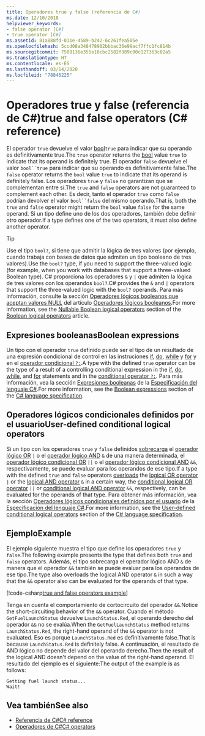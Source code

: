 ```yaml
---
title: Operadores true y false (referencia de C#)
ms.date: 12/10/2018
helpviewer_keywords:
- false operator [C#]
- true operator [C#]
ms.assetid: 81a888fd-011e-4589-b242-6c261fea505e
ms.openlocfilehash: 5ccd08a348478902bbbac36e99acf7ffc1fc814b
ms.sourcegitcommit: 7588136e355e10cbc2582f389c90c127363c02a5
ms.translationtype: HT
ms.contentlocale: es-ES
ms.lasthandoff: 03/14/2020
ms.locfileid: "78846225"
---
```

# <a name="true-and-false-operators-c-reference"></a><span data-ttu-id="fc52d-102">Operadores true y false (referencia de C#)</span><span class="sxs-lookup"><span data-stu-id="fc52d-102">true and false operators (C# reference)</span></span>

<span data-ttu-id="fc52d-103">El operador `true` devuelve el valor [bool](../builtin-types/bool.md)`true` para indicar que su operando es definitivamente true.</span><span class="sxs-lookup"><span data-stu-id="fc52d-103">The `true` operator returns the [bool](../builtin-types/bool.md) value `true` to indicate that its operand is definitely true.</span></span> <span data-ttu-id="fc52d-104">El operador `false` devuelve el valor `bool``true` para indicar que su operando es definitivamente false.</span><span class="sxs-lookup"><span data-stu-id="fc52d-104">The `false` operator returns the `bool` value `true` to indicate that its operand is definitely false.</span></span> <span data-ttu-id="fc52d-105">Los operadores `true` y `false` no garantizan que se complementan entre sí.</span><span class="sxs-lookup"><span data-stu-id="fc52d-105">The `true` and `false` operators are not guaranteed to complement each other.</span></span> <span data-ttu-id="fc52d-106">Es decir, tanto el operador `true` como `false` podrían devolver el valor `bool``false` del mismo operando.</span><span class="sxs-lookup"><span data-stu-id="fc52d-106">That is, both the `true` and `false` operator might return the `bool` value `false` for the same operand.</span></span> <span data-ttu-id="fc52d-107">Si un tipo define uno de los dos operadores, también debe definir otro operador.</span><span class="sxs-lookup"><span data-stu-id="fc52d-107">If a type defines one of the two operators, it must also define another operator.</span></span>

> [!TIP]
> <span data-ttu-id="fc52d-108">Use el tipo `bool?`, si tiene que admitir la lógica de tres valores (por ejemplo, cuando trabaja con bases de datos que admiten un tipo booleano de tres valores).</span><span class="sxs-lookup"><span data-stu-id="fc52d-108">Use the `bool?` type, if you need to support the three-valued logic (for example, when you work with databases that support a three-valued Boolean type).</span></span> <span data-ttu-id="fc52d-109">C# proporciona los operadores `&` y `|` que admiten la lógica de tres valores con los operandos `bool?`.</span><span class="sxs-lookup"><span data-stu-id="fc52d-109">C# provides the `&` and `|` operators that support the three-valued logic with the `bool?` operands.</span></span> <span data-ttu-id="fc52d-110">Para más información, consulte la sección [Operadores lógicos booleanos que aceptan valores NULL](boolean-logical-operators.md#nullable-boolean-logical-operators) del artículo [Operadores lógicos booleanos](boolean-logical-operators.md).</span><span class="sxs-lookup"><span data-stu-id="fc52d-110">For more information, see the [Nullable Boolean logical operators](boolean-logical-operators.md#nullable-boolean-logical-operators) section of the [Boolean logical operators](boolean-logical-operators.md) article.</span></span>

## <a name="boolean-expressions"></a><span data-ttu-id="fc52d-111">Expresiones booleanas</span><span class="sxs-lookup"><span data-stu-id="fc52d-111">Boolean expressions</span></span>

<span data-ttu-id="fc52d-112">Un tipo con el operador `true` definido puede ser el tipo de un resultado de una expresión condicional de control en las instruciones [if](../keywords/if-else.md), [do](../keywords/do.md), [while](../keywords/while.md) y [for](../keywords/for.md) y en el [operador condicional `?:`](conditional-operator.md).</span><span class="sxs-lookup"><span data-stu-id="fc52d-112">A type with the defined `true` operator can be the type of a result of a controlling conditional expression in the [if](../keywords/if-else.md), [do](../keywords/do.md), [while](../keywords/while.md), and [for](../keywords/for.md) statements and in the [conditional operator `?:`](conditional-operator.md).</span></span> <span data-ttu-id="fc52d-113">Para más información, vea la sección [Expresiones booleanas](~/_csharplang/spec/expressions.md#boolean-expressions) de la [Especificación del lenguaje C#](~/_csharplang/spec/introduction.md).</span><span class="sxs-lookup"><span data-stu-id="fc52d-113">For more information, see the [Boolean expressions](~/_csharplang/spec/expressions.md#boolean-expressions) section of the [C# language specification](~/_csharplang/spec/introduction.md).</span></span>

## <a name="user-defined-conditional-logical-operators"></a><span data-ttu-id="fc52d-114">Operadores lógicos condicionales definidos por el usuario</span><span class="sxs-lookup"><span data-stu-id="fc52d-114">User-defined conditional logical operators</span></span>

<span data-ttu-id="fc52d-115">Si un tipo con los operadores `true` y `false` definidos [sobrecarga](operator-overloading.md) el [operador lógico OR](boolean-logical-operators.md#logical-or-operator-) `|` o el [operador lógico AND](boolean-logical-operators.md#logical-and-operator-) `&` de una manera determinada, el [operador lógico condicional OR](boolean-logical-operators.md#conditional-logical-or-operator-) `||` o el [operador lógico condicional AND](boolean-logical-operators.md#conditional-logical-and-operator-) `&&`, respectivamente, se puede evaluar para los operandos de ese tipo.</span><span class="sxs-lookup"><span data-stu-id="fc52d-115">If a type with the defined `true` and `false` operators [overloads](operator-overloading.md) the [logical OR operator](boolean-logical-operators.md#logical-or-operator-) `|` or the [logical AND operator](boolean-logical-operators.md#logical-and-operator-) `&` in a certain way, the [conditional logical OR operator](boolean-logical-operators.md#conditional-logical-or-operator-) `||` or [conditional logical AND operator](boolean-logical-operators.md#conditional-logical-and-operator-) `&&`, respectively, can be evaluated for the operands of that type.</span></span> <span data-ttu-id="fc52d-116">Para obtener más información, vea la sección [Operadores lógicos condicionales definidos por el usuario](~/_csharplang/spec/expressions.md#user-defined-conditional-logical-operators) de la [Especificación del lenguaje C#](~/_csharplang/spec/introduction.md).</span><span class="sxs-lookup"><span data-stu-id="fc52d-116">For more information, see the [User-defined conditional logical operators](~/_csharplang/spec/expressions.md#user-defined-conditional-logical-operators) section of the [C# language specification](~/_csharplang/spec/introduction.md).</span></span>

## <a name="example"></a><span data-ttu-id="fc52d-117">Ejemplo</span><span class="sxs-lookup"><span data-stu-id="fc52d-117">Example</span></span>

<span data-ttu-id="fc52d-118">El ejemplo siguiente muestra el tipo que define los operadores `true` y `false`.</span><span class="sxs-lookup"><span data-stu-id="fc52d-118">The following example presents the type that defines both `true` and `false` operators.</span></span> <span data-ttu-id="fc52d-119">Además, el tipo sobrecarga el operador lógico AND `&` de manera que el operador `&&` también se puede evaluar para los operandos de ese tipo.</span><span class="sxs-lookup"><span data-stu-id="fc52d-119">The type also overloads the logical AND operator `&` in such a way that the `&&` operator also can be evaluated for the operands of that type.</span></span>

[!code-csharp[true and false operators example](snippets/TrueFalseOperators.cs)]

<span data-ttu-id="fc52d-120">Tenga en cuenta el comportamiento de cortocircuito del operador `&&`.</span><span class="sxs-lookup"><span data-stu-id="fc52d-120">Notice the short-circuiting behavior of the `&&` operator.</span></span> <span data-ttu-id="fc52d-121">Cuando el método `GetFuelLaunchStatus` devuelve `LaunchStatus.Red`, el operando derecho del operador `&&` no se evalúa.</span><span class="sxs-lookup"><span data-stu-id="fc52d-121">When the `GetFuelLaunchStatus` method returns `LaunchStatus.Red`, the right-hand operand of the `&&` operator is not evaluated.</span></span> <span data-ttu-id="fc52d-122">Eso es porque `LaunchStatus.Red` es definitivamente false.</span><span class="sxs-lookup"><span data-stu-id="fc52d-122">That is because `LaunchStatus.Red` is definitely false.</span></span> <span data-ttu-id="fc52d-123">A continuación, el resultado de AND lógico no depende del valor del operando derecho.</span><span class="sxs-lookup"><span data-stu-id="fc52d-123">Then the result of the logical AND doesn't depend on the value of the right-hand operand.</span></span> <span data-ttu-id="fc52d-124">El resultado del ejemplo es el siguiente:</span><span class="sxs-lookup"><span data-stu-id="fc52d-124">The output of the example is as follows:</span></span>

```console
Getting fuel launch status...
Wait!
```

## <a name="see-also"></a><span data-ttu-id="fc52d-125">Vea también</span><span class="sxs-lookup"><span data-stu-id="fc52d-125">See also</span></span>

- [<span data-ttu-id="fc52d-126">Referencia de C#</span><span class="sxs-lookup"><span data-stu-id="fc52d-126">C# reference</span></span>](../index.md)
- [<span data-ttu-id="fc52d-127">Operadores de C#</span><span class="sxs-lookup"><span data-stu-id="fc52d-127">C# operators</span></span>](index.md)

